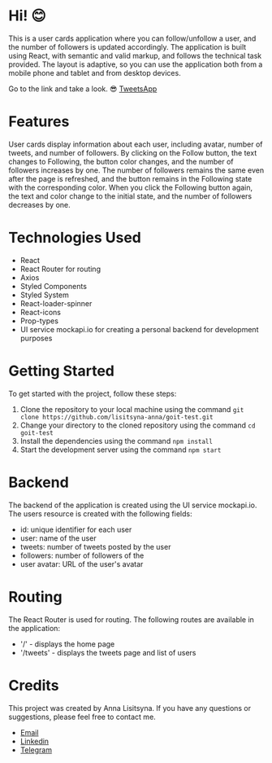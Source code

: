 # Hi! 😊 

This is a user cards application where you can follow/unfollow a user, and the
number of followers is updated accordingly. The application is built using
React, with semantic and valid markup, and follows the technical task provided.
The layout is adaptive, so you can use the application both from a mobile phone
and tablet and from desktop devices.

Go to the link and take a look. 😎
[TweetsApp](https://lisitsyna-anna.github.io/goit-test/)

# Features

User cards display information about each user, including avatar, number of
tweets, and number of followers. By clicking on the Follow button, the text
changes to Following, the button color changes, and the number of followers
increases by one. The number of followers remains the same even after the page
is refreshed, and the button remains in the Following state with the
corresponding color. When you click the Following button again, the text and
color change to the initial state, and the number of followers decreases by one.

# Technologies Used

- React
- React Router for routing
- Axios
- Styled Components
- Styled System
- React-loader-spinner
- React-icons
- Prop-types
- UI service mockapi.io for creating a personal backend for development purposes

# Getting Started

To get started with the project, follow these steps:

1. Clone the repository to your local machine using the command
   `git clone https://github.com/lisitsyna-anna/goit-test.git`
2. Change your directory to the cloned repository using the command
   `cd goit-test`
3. Install the dependencies using the command `npm install`
4. Start the development server using the command `npm start`

# Backend

The backend of the application is created using the UI service mockapi.io. The
users resource is created with the following fields:

- id: unique identifier for each user
- user: name of the user
- tweets: number of tweets posted by the user
- followers: number of followers of the
- user avatar: URL of the user's avatar

# Routing

The React Router is used for routing. The following routes are available in the
application:

- '/' - displays the home page
- '/tweets' - displays the tweets page and list of users

# Credits

This project was created by Anna Lisitsyna. If you have any questions or
suggestions, please feel free to contact me.

- [Email](https://anna.lisicina9309@gmail.com)
- [Linkedin](https://www.linkedin.com/in/annalisitsyna/)
- [Telegram](https://t.me/anna_lisitsyna)
